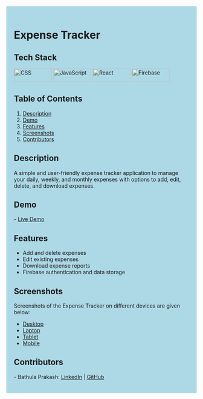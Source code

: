 <div style="background-color: lightblue; padding: 20px;">
  <h1>Expense Tracker</h1>

  <h2>Tech Stack</h2>

  <div>
    <img src="https://img.shields.io/badge/CSS3-1572B6?style=for-the-badge&logo=css3&logoColor=white" width="100" height="35" alt="CSS"/>
    <img src="https://img.shields.io/badge/JavaScript-F7DF1E?style=for-the-badge&logo=javascript&logoColor=black" width="100" height="35" alt="JavaScript"/>
    <img src="https://img.shields.io/badge/React-20232A?style=for-the-badge&logo=react&logoColor=61DAFB" width="100" height="35" alt="React"/>
    <img src="https://img.shields.io/badge/Firebase-FFCA28?style=for-the-badge&logo=firebase&logoColor=black" width="100" height="35" alt="Firebase"/>
  </div>

  <h2>Table of Contents</h2>
  <ol>
    <li><a href="#description">Description</a></li>
    <li><a href="#demo">Demo</a></li>
    <li><a href="#features">Features</a></li>
    <li><a href="#screenshots">Screenshots</a></li>
    <li><a href="#contributors">Contributors</a></li>
  </ol>

  <h2 id="description">Description</h2>
  <p>
    A simple and user-friendly expense tracker application to manage your daily, weekly, and monthly expenses with options to add, edit, delete, and download expenses.
  </p>

  <h2 id="demo">Demo</h2>
  <p>
    - <a href="https://your-expense-tracker-demo-link.com" target="_blank">Live Demo</a>
  </p>

  <h2 id="features">Features</h2>
  <ul>
    <li>Add and delete expenses</li>
    <li>Edit existing expenses</li>
    <li>Download expense reports</li>
    <li>Firebase authentication and data storage</li>
  </ul>

  <h2 id="screenshots">Screenshots</h2>
  <p>
    Screenshots of the Expense Tracker on different devices are given below:
  </p>
  <ul>
    <li><a href="./Images/Expense-Tracker_Desktop.png">Desktop</a></li>
    <li><a href="./Images/Expense-Tracker_Laptop.png">Laptop</a></li>
    <li><a href="./Images/Expense-Tracker_Tablet.png">Tablet</a></li>
    <li><a href="./Images/Expense-Tracker_Mobile.png">Mobile</a></li>
  </ul>

  <h2 id="contributors">Contributors</h2>
  <p>
    - Bathula Prakash: <a href="https://www.linkedin.com/in/bathulaprakash/">LinkedIn</a> | <a href="https://github.com/PrakashBathula88">GitHub</a>
  </p>
</div>
